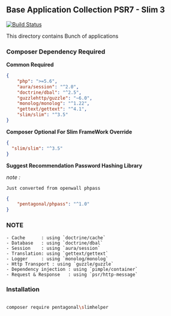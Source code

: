 ## Base Application Collection PSR7 - Slim 3

[![Build Status](https://travis-ci.org/pentagonal/SlimHelperFrameWork.svg?branch=master)](https://travis-ci.org/pentagonal/SlimHelperFrameWork)

This directory contains Bunch of applications

### Composer Dependency Required

**Common Required**

```json
{
    "php": ">=5.6",
    "aura/session": "^2.0",
    "doctrine/dbal": "^2.5",
    "guzzlehttp/guzzle": "~6.0",
    "monolog/monolog": "^1.22",
    "gettext/gettext": "^4.1",
    "slim/slim": "^3.5"
}
```

**Composer Optional For Slim FrameWork Override**


```json
{
  "slim/slim": "^3.5"
}
```

**Suggest Recommendation Password Hashing Library**

*note :*
    
    Just converted from openwall phpass

```json
{
    "pentagonal/phpass": "^1.0"
}
```

### NOTE

```
- Cache      : using `doctrine/cache`
- Database   : using `doctrine/dbal`
- Session    : using `aura/session`
- Translation: using `gettext/gettext`
- Logger     : using `monolog/monolog`
- Http Transport : using `guzzle/guzzle`
- Dependency injection : using `pimple/container`
- Request & Response   : using `psr/http-message`
```
### Installation

```bash

composer require pentagonal\slimhelper

```
